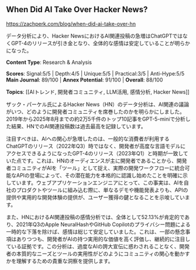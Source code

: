## When Did AI Take Over Hacker News?

https://zachperk.com/blog/when-did-ai-take-over-hn

データ分析により、Hacker NewsにおけるAI関連投稿の急増はChatGPTではなくGPT-4のリリースが引き金となり、全体的な感情は安定していることが明らかになった。

**Content Type**: Research & Analysis

**Scores**: Signal:5/5 | Depth:4/5 | Unique:5/5 | Practical:3/5 | Anti-Hype:5/5
**Main Journal**: 89/100 | **Annex Potential**: 91/100 | **Overall**: 88/100

**Topics**: [[AIトレンド, 開発者コミュニティ, LLM活用, 感情分析, Hacker News]]

ザック・パーケル氏によるHacker News（HN）のデータ分析は、AI関連の議論がいつ、どのように開発者コミュニティを席巻したのかを明らかにしました。2019年から2025年8月までの約2万5千件のトップ10記事をGPT-5-miniで分析した結果、HNでのAI関連投稿数は過去最高を記録しています。

注目すべきは、AIへの関心が急増したのは、一般的な消費者が利用するChatGPTのリリース（2022年Q3）時ではなく、開発者が高度な言語モデルにアクセスできるようになったGPT-4のリリース（2023年Q1）と時期が一致していた点です。これは、HNのオーディエンスが主に開発者であることから、開発者コミュニティがAIを「ツール」として捉え、実際の開発ワークフローに統合可能なAPIの登場によって、その潜在能力を本格的に認識し始めたことを明確に示しています。ウェブアプリケーションエンジニアにとって、この事実は、AIを自社のプロダクトやツールに組み込む際に、単なるデモや機能発表よりも、APIの提供や実用的な開発体験の提供が、ユーザー獲得の鍵となることを示唆しています。

また、HNにおけるAI関連投稿の感情分析では、全体として52.13%が肯定的であり、2021年Q3のApple NeuralHashやGitHub Copilotのプライバシー問題による一時的な下落を除けば、感情は総じて安定していました。これは、一部の懸念事項はありつつも、開発者がAIの持つ実用的な価値を高く評価し、継続的に注目している証拠です。この分析は、過度なAIの誇大宣伝に惑わされることなく、開発者の本質的なニーズとツールの実用性がどのようにコミュニティの関心を動かすかを理解するための貴重な洞察を提供します。